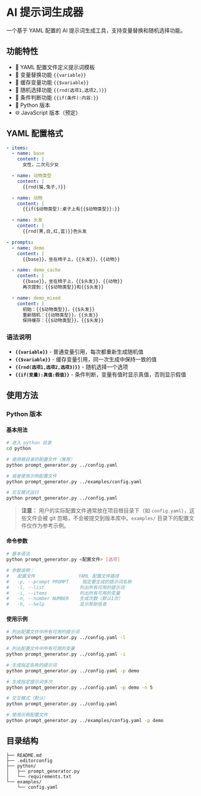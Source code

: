 # AI 提示词生成器

一个基于 YAML 配置的 AI 提示词生成工具，支持变量替换和随机选择功能。

## 功能特性

- 📝 YAML 配置文件定义提示词模板
- 🔄 变量替换功能 `{{variable}}`
- 💾 缓存变量功能 `{{$variable}}`
- 🎲 随机选择功能 `{{rnd(选项1,选项2,)}}`
- 🔀 条件判断功能 `{{if(条件):内容:}}`
- 🐍 Python 版本
- 🌐 JavaScript 版本（预定）

## YAML 配置格式

```yaml
- items:
  - name: base
    content: |
      女性，二次元少女

  - name: 动物类型
    content: |
      {{rnd(猫,兔子,)}}

  - name: 动物
    content: |
      {{if($动物类型):桌子上有{{$动物类型}}:}}

  - name: 头发
    content: |
      {{rnd(黑,白,红,蓝)}}色头发

- prompts:
  - name: demo
    content: |
      {{base}}，坐在椅子上，{{头发}}，{{动物}}

  - name: demo_cache
    content: |
      {{base}}，坐在椅子上，{{$头发}}，{{动物}}
      再次提到：{{$动物类型}}和{{$头发}}

  - name: demo_mixed
    content: |
      初始：{{$动物类型}}，{{$头发}}
      重新随机：{{动物类型}}，{{头发}}
      保持缓存：{{$动物类型}}，{{$头发}}

```

### 语法说明

- **`{{variable}}`** - 普通变量引用，每次都重新生成随机值
- **`{{$variable}}`** - 缓存变量引用，同一次生成中保持一致的值
- **`{{rnd(选项1,选项2,选项3)}}`** - 随机选择一个选项
- **`{{if(变量):真值:假值}}`** - 条件判断，变量有值时显示真值，否则显示假值

## 使用方法

### Python 版本

#### 基本用法

```bash
# 进入 python 目录
cd python

# 使用根目录的配置文件（推荐）
python prompt_generator.py ../config.yaml

# 或者使用示例配置文件
python prompt_generator.py ../examples/config.yaml

# 交互模式运行
python prompt_generator.py ../config.yaml

```

> **注意：** 用户的实际配置文件通常放在项目根目录下（如 `config.yaml`），这些文件会被 git 忽略，不会被提交到版本库中。`examples/` 目录下的配置文件仅作为参考示例。

#### 命令参数

```bash
# 基本语法
python prompt_generator.py <配置文件> [选项]

# 参数说明：
#   配置文件                YAML 配置文件路径
#   -p, --prompt PROMPT     指定要生成的提示词名称
#   -l, --list             列出所有可用的提示词
#   -i, --items            列出所有可用的变量
#   -n, --number NUMBER    生成次数（默认1次）
#   -h, --help             显示帮助信息

```

#### 使用示例

```bash
# 列出配置文件中所有可用的提示词
python prompt_generator.py ../config.yaml -l

# 列出配置文件中所有可用的变量
python prompt_generator.py ../config.yaml -i

# 生成指定名称的提示词
python prompt_generator.py ../config.yaml -p demo

# 生成指定提示词多次
python prompt_generator.py ../config.yaml -p demo -n 5

# 交互模式（默认）
python prompt_generator.py ../config.yaml

# 使用示例配置文件
python prompt_generator.py ../examples/config.yaml -p demo

```

## 目录结构

```plaintext
├── README.md
├── .editorconfig
├── python/
│   ├── prompt_generator.py
│   └── requirements.txt
└── examples/
    └── config.yaml

```
